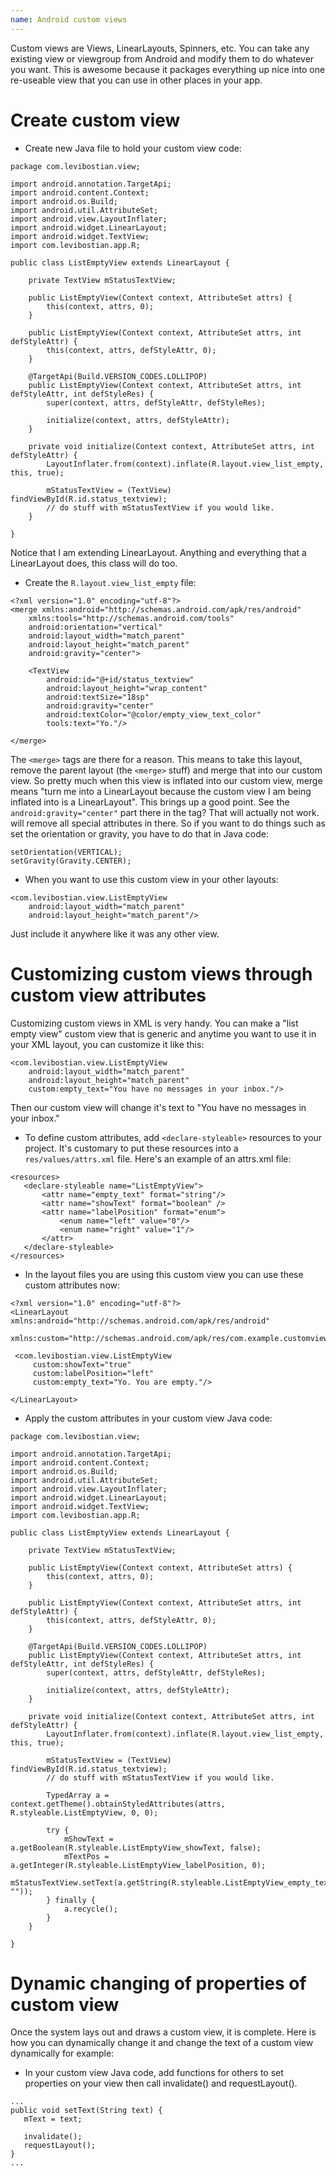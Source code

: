 ```yaml
---
name: Android custom views
---
```


Custom views are Views, LinearLayouts, Spinners, etc. You can take any existing view or viewgroup from Android and modify them to do whatever you want. This is awesome because it packages everything up nice into one re-useable view that you can use in other places in your app.

# Create custom view

* Create new Java file to hold your custom view code:
```
package com.levibostian.view;

import android.annotation.TargetApi;
import android.content.Context;
import android.os.Build;
import android.util.AttributeSet;
import android.view.LayoutInflater;
import android.widget.LinearLayout;
import android.widget.TextView;
import com.levibostian.app.R;

public class ListEmptyView extends LinearLayout {

    private TextView mStatusTextView;

    public ListEmptyView(Context context, AttributeSet attrs) {
        this(context, attrs, 0);
    }

    public ListEmptyView(Context context, AttributeSet attrs, int defStyleAttr) {
        this(context, attrs, defStyleAttr, 0);
    }

    @TargetApi(Build.VERSION_CODES.LOLLIPOP)
    public ListEmptyView(Context context, AttributeSet attrs, int defStyleAttr, int defStyleRes) {
        super(context, attrs, defStyleAttr, defStyleRes);

        initialize(context, attrs, defStyleAttr);
    }

    private void initialize(Context context, AttributeSet attrs, int defStyleAttr) {
        LayoutInflater.from(context).inflate(R.layout.view_list_empty, this, true);

        mStatusTextView = (TextView) findViewById(R.id.status_textview);
        // do stuff with mStatusTextView if you would like.
    }

}
```
Notice that I am extending LinearLayout. Anything and everything that a LinearLayout does, this class will do too.

* Create the `R.layout.view_list_empty` file:
```
<?xml version="1.0" encoding="utf-8"?>
<merge xmlns:android="http://schemas.android.com/apk/res/android"
    xmlns:tools="http://schemas.android.com/tools"
    android:orientation="vertical"
    android:layout_width="match_parent"
    android:layout_height="match_parent"
    android:gravity="center">

    <TextView
        android:id="@+id/status_textview"
        android:layout_height="wrap_content"
        android:textSize="18sp"
        android:gravity="center"
        android:textColor="@color/empty_view_text_color"
        tools:text="Yo."/>

</merge>
```
The `<merge>` tags are there for a reason. This means to take this layout, remove the parent layout (the `<merge>` stuff) and merge that into our custom view. So pretty much when this view is inflated into our custom view, merge means "turn me into a LinearLayout because the custom view I am being inflated into is a LinearLayout". This brings up a good point. See the `android:gravity="center"` part there in the <merge> tag? That will actually not work. <merge> will remove all special attributes in there. So if you want to do things such as set the orientation or gravity, you have to do that in Java code:
```
setOrientation(VERTICAL);
setGravity(Gravity.CENTER);
```

* When you want to use this custom view in your other layouts:
```
<com.levibostian.view.ListEmptyView
    android:layout_width="match_parent"
    android:layout_height="match_parent"/>
```
Just include it anywhere like it was any other view.

# Customizing custom views through custom view attributes

Customizing custom views in XML is very handy. You can make a "list empty view" custom view that is generic and anytime you want to use it in your XML layout, you can customize it like this:
```
<com.levibostian.view.ListEmptyView
    android:layout_width="match_parent"
    android:layout_height="match_parent"
    custom:empty_text="You have no messages in your inbox."/>
```
Then our custom view will change it's text to "You have no messages in your inbox."

* To define custom attributes, add `<declare-styleable>` resources to your project. It's customary to put these resources into a `res/values/attrs.xml` file. Here's an example of an attrs.xml file:
```
<resources>
   <declare-styleable name="ListEmptyView">
       <attr name="empty_text" format="string"/>
       <attr name="showText" format="boolean" />
       <attr name="labelPosition" format="enum">
           <enum name="left" value="0"/>
           <enum name="right" value="1"/>
       </attr>
   </declare-styleable>
</resources>
```
* In the layout files you are using this custom view you can use these custom attributes now:
```
<?xml version="1.0" encoding="utf-8"?>
<LinearLayout xmlns:android="http://schemas.android.com/apk/res/android"
   xmlns:custom="http://schemas.android.com/apk/res/com.example.customviews">

 <com.levibostian.view.ListEmptyView
     custom:showText="true"
     custom:labelPosition="left"
     custom:empty_text="Yo. You are empty."/>

</LinearLayout>
```
* Apply the custom attributes in your custom view Java code:
```
package com.levibostian.view;

import android.annotation.TargetApi;
import android.content.Context;
import android.os.Build;
import android.util.AttributeSet;
import android.view.LayoutInflater;
import android.widget.LinearLayout;
import android.widget.TextView;
import com.levibostian.app.R;

public class ListEmptyView extends LinearLayout {

    private TextView mStatusTextView;

    public ListEmptyView(Context context, AttributeSet attrs) {
        this(context, attrs, 0);
    }

    public ListEmptyView(Context context, AttributeSet attrs, int defStyleAttr) {
        this(context, attrs, defStyleAttr, 0);
    }

    @TargetApi(Build.VERSION_CODES.LOLLIPOP)
    public ListEmptyView(Context context, AttributeSet attrs, int defStyleAttr, int defStyleRes) {
        super(context, attrs, defStyleAttr, defStyleRes);

        initialize(context, attrs, defStyleAttr);
    }

    private void initialize(Context context, AttributeSet attrs, int defStyleAttr) {
        LayoutInflater.from(context).inflate(R.layout.view_list_empty, this, true);

        mStatusTextView = (TextView) findViewById(R.id.status_textview);
        // do stuff with mStatusTextView if you would like.

        TypedArray a = context.getTheme().obtainStyledAttributes(attrs, R.styleable.ListEmptyView, 0, 0);

        try {
            mShowText = a.getBoolean(R.styleable.ListEmptyView_showText, false);
            mTextPos = a.getInteger(R.styleable.ListEmptyView_labelPosition, 0);
            mStatusTextView.setText(a.getString(R.styleable.ListEmptyView_empty_text, ""));
        } finally {
            a.recycle();
        }
    }

}
```

# Dynamic changing of properties of custom view

Once the system lays out and draws a custom view, it is complete. Here is how you can dynamically change it and change the text of a custom view dynamically for example:

* In your custom view Java code, add functions for others to set properties on your view then call invalidate() and requestLayout().
```
...
public void setText(String text) {
   mText = text;

   invalidate();
   requestLayout();
}
...
```
